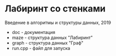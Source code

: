 # Лабиринт со стенками

Введение в алгоритмы и структуры данных, 2019

- doc - документация
- maze - структура данных "Лабиринт"
- graph - структура данных "Граф"
- run.cpp - файл для запуска
